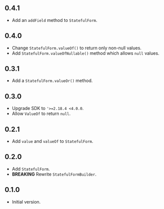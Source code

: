 ## 0.4.1

- Add an `addField` method to `StatefulForm`.

## 0.4.0

- Change `StatefulForm.valueOf()` to return only non-null values.
- Add `StatefulForm.valueOfNullable()` method which allows `null` values.

## 0.3.1

- Add a `StatefulForm.valueOr()` method.

## 0.3.0

- Upgrade SDK to `'>=2.18.4 <4.0.0`.
- Allow `ValueOf` to return `null`.

## 0.2.1

- Add `value` and `valueOf` to `StatefulForm`.

## 0.2.0

- Add `StatefulForm`.
- **BREAKING** Rewrite `StatefulFormBuilder`.

## 0.1.0

- Initial version.
